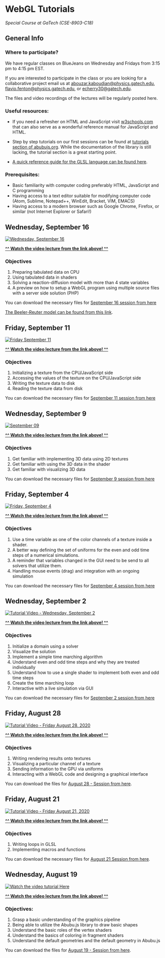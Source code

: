 # WebGL Tutorials
_Special Course at GaTech (CSE-8903-C18)_

## General Info
### Where to participate?
We have regular classes on BlueJeans on Wednesday and Fridays from 3:15 pm to 4:15 pm EST. 

If you are interested to participate in the class or you are looking for a collaborative project email us at [abouzar.kaboudian@physics.gatech.edu](mailto:abouzar.kaboudian@physics.gatech.edu), [flavio.fenton@physics.gatech.edu](mailto:flavio.fenton@physics.gatech.edu), or [echerry30@gatech.edu](mailto:echerry30@gatech.edu).

The files and video recordings of the lectures will be regularly posted here.


### Useful resources:
* If you need a refresher on HTML and JavaScript visit [w3schools.com](https://w3schools.com) that can also serve as a wonderful reference manual for JavaScript and HTML.
* Step by step tutorials on our first sessions can be found at [tutorials section of abubujs.org](https://www.abubujs.org/learning/tutorials/?help=doc). While the documentation of the library is still lacking, the tutorial section is a great starting point.

* [A quick reference guide for the GLSL language can be found here](https://www.khronos.org/files/webgl20-reference-guide.pdf).

### Prerequisites:
- Basic familiarity with computer coding preferably HTML, JavaScript and C programming
- Having access to a text editor suitable for modifying computer code (Atom, Sublime, Notepad++, WinEdit, Bracket, VIM, EMACS)
- Having access to a modern browser such as Google Chrome, Firefox, or similar (not Internet Explorer or Safari!)
## Wednesday, September 16
[![Wednesday, September 16](http://img.youtube.com/vi/_RPwsJTLclw/0.jpg)](http://www.youtube.com/watch?v=_RPwsJTLclw "Wednesday, September 16")

[**^^ Watch the video lecture from the link above! ^^**](https://youtu.be/_RPwsJTLclw)

### Objectives
1. Preparing tabulated data on CPU 
1. Using tabulated data in shaders
1. Solving a reaction-diffusion model with more than 4 state variables
1. A preview on how to setup a WebGL program using multiple source files with a server side solution (PHP)

You can download the necessary files for [September 16 session from here](./2020-September-16)

[The Beeler-Reuter model can be found from this link](https://www.ncbi.nlm.nih.gov/pmc/articles/PMC1283659/pdf/jphysiol00808-0190.pdf). 


## Friday, September 11
[![Friday September 11](http://img.youtube.com/vi/iTFqxnIOVqg/0.jpg)](http://www.youtube.com/watch?v=iTFqxnIOVqg "Friday September 11")

[**^^ Watch the video lecture from the link above! ^^**](http://www.youtube.com/watch?v=iTFqxnIOVqg)

### Objectives
1. Initializing a texture from the CPU/JavaScript side
1. Accessing the values of the texture on the CPU/JavaScript side
1. Writing the texture data to disk
1. Reading the texture data from disk

You can download the necessary files for [September 11 session from here](./2020-September-11)


## Wednesday, September 9
[![September 09](http://img.youtube.com/vi/IhhOs7cRzXM/0.jpg)](http://www.youtube.com/watch?v=IhhOs7cRzXM "September 09")

[**^^ Watch the video lecture from the link above! ^^**](http://www.youtube.com/watch?v=IhhOs7cRzXM)

### Objectives
1. Get familiar with implementing 3D data using 2D textures
1. Get familiar with using the 3D data in the shader
2. Get familiar with visualizing 3D data

You can download the necessary files for [September 9 session from here](./2020-September-09)


## Friday, September 4
[![Friday, September 4](http://img.youtube.com/vi/5s_a8D_kHRk/0.jpg)](http://www.youtube.com/watch?v=5s_a8D_kHRk "Friday, September 4")

[**^^ Watch the video lecture from the link above! ^^**](http://www.youtube.com/watch?v=5s_a8D_kHRk)

### Objectives
1. Use a time variable as one of the color channels of a texture inside a shader.
1. A better way defining the set of uniforms for the even and odd time steps of a numerical simulations.
1. A reminder that variables changed in the GUI need to be send to all solvers that utilize them.
1. Handling mouse events (drag) and integration with an ongoing simulation

You can download the necessary files for [September 4 session from here](./2020-September-02)

## Wednesday, September 2
[![Tutorial Video - Wednesday, September 2](http://img.youtube.com/vi/xPEiBXWzNO4/0.jpg)](http://www.youtube.com/watch?v=xPEiBXWzNO4 "Tutorial Video - Wednesday, September 2")

[**^^ Watch the video lecture from the link above! ^^**](http://www.youtube.com/watch?v=xPEiBXWzNO4)

### Objectives
1. Initialize a domain using a solver
1. Visualize the solution
1. Implement a simple time marching algorithm
1. Understand even and odd time steps and why they are treated individually
1. Understand how to use a single shader to implement both even and odd time steps
1. Create the time marching loop
1. Interactive with a live simulation via GUI

You can download the necessary files for [September 2 session from here](./2020-September-02)

## Friday, August 28
[![Tutorial Video - Friday August 28, 2020](http://img.youtube.com/vi/WFw0_z5qj60/0.jpg)](http://www.youtube.com/watch?v=WFw0_z5qj60 "Tutorial Video - Friday August 28, 2020")

[**^^ Watch the video lecture from the link above! ^^**](http://www.youtube.com/watch?v=WFw0_z5qj60)

### Objectives
1. Writing rendering results onto textures
1. Visualizing a particular channel of a texture
1. Sending information to the GPU via uniforms
1. Interacting with a WebGL code and designing a graphical interface

You can download the files for [August 28 - Session from here](./2020-August-28).

## Friday, August 21
[![Tutorial Video - Friday August 21, 2020](http://img.youtube.com/vi/xsIviCqEbL0/0.jpg)](http://www.youtube.com/watch?v=xsIviCqEbL0 "Tutorial Video - Friday August 21, 2020")

[**^^ Watch the video lecture from the link above! ^^**](http://www.youtube.com/watch?v=xsIviCqEbL0)

### Objectives
1. Writing loops in GLSL
1. Implementing macros and functions

You can download the necessary files for [August 21 Session from here](./2020-August-21).

## Wednesday, August 19 

[![Watch the video tutorial Here](http://img.youtube.com/vi/2_I6YZXsAzs/0.jpg)](http://www.youtube.com/watch?v=2_I6YZXsAzs "Tutorial Video - Wednesday August 19, 2020")

[**^^ Watch the video lecture from the link above! ^^**](https://youtu.be/2_I6YZXsAzs)

### Objectives:
 1. Grasp a basic understanding of the graphics pipeline
 1. Being able to utilize the Abubu.js library to draw basic shapes
 1. Understand the basic roles of the vertex shaders
 1. Understand the basics of coloring in fragment shaders
 1. Understand the default geometries and the default geometry in Abubu.js

You can download the files for [August 19 - Session from here](./2020-August-19).
